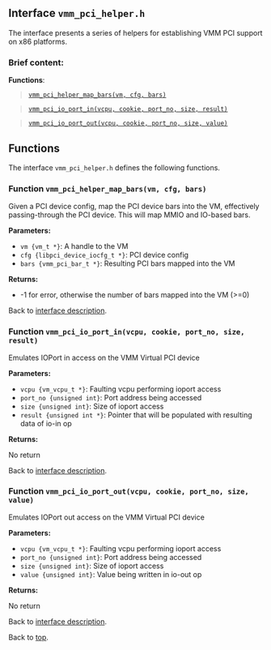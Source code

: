 <!--
     Copyright 2020, Data61
     Commonwealth Scientific and Industrial Research Organisation (CSIRO)
     ABN 41 687 119 230.

     This software may be distributed and modified according to the terms of
     the BSD 2-Clause license. Note that NO WARRANTY is provided.
     See "LICENSE_BSD2.txt" for details.

     @TAG(DATA61_BSD)
-->

## Interface `vmm_pci_helper.h`

The interface presents a series of helpers for establishing VMM PCI support on x86 platforms.

### Brief content:

**Functions**:

> [`vmm_pci_helper_map_bars(vm, cfg, bars)`](#function-vmm_pci_helper_map_barsvm-cfg-bars)

> [`vmm_pci_io_port_in(vcpu, cookie, port_no, size, result)`](#function-vmm_pci_io_port_invcpu-cookie-port_no-size-result)

> [`vmm_pci_io_port_out(vcpu, cookie, port_no, size, value)`](#function-vmm_pci_io_port_outvcpu-cookie-port_no-size-value)


## Functions

The interface `vmm_pci_helper.h` defines the following functions.

### Function `vmm_pci_helper_map_bars(vm, cfg, bars)`

Given a PCI device config, map the PCI device bars into the VM, effectively passing-through the
PCI device. This will map MMIO and IO-based bars.

**Parameters:**

- `vm {vm_t *}`: A handle to the VM
- `cfg {libpci_device_iocfg_t *}`: PCI device config
- `bars {vmm_pci_bar_t *}`: Resulting PCI bars mapped into the VM

**Returns:**

- -1 for error, otherwise the number of bars mapped into the VM (>=0)

Back to [interface description](#module-vmm_pci_helperh).

### Function `vmm_pci_io_port_in(vcpu, cookie, port_no, size, result)`

Emulates IOPort in access on the VMM Virtual PCI device

**Parameters:**

- `vcpu {vm_vcpu_t *}`: Faulting vcpu performing ioport access
- `port_no {unsigned int}`: Port address being accessed
- `size {unsigned int}`: Size of ioport access
- `result {unsigned int *}`: Pointer that will be populated with resulting data of io-in op

**Returns:**

No return

Back to [interface description](#module-vmm_pci_helperh).

### Function `vmm_pci_io_port_out(vcpu, cookie, port_no, size, value)`

Emulates IOPort out access on the VMM Virtual PCI device

**Parameters:**

- `vcpu {vm_vcpu_t *}`: Faulting vcpu performing ioport access
- `port_no {unsigned int}`: Port address being accessed
- `size {unsigned int}`: Size of ioport access
- `value {unsigned int}`: Value being written in io-out op

**Returns:**

No return

Back to [interface description](#module-vmm_pci_helperh).


Back to [top](#).

